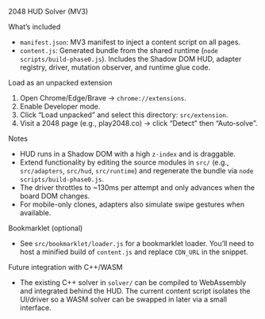 2048 HUD Solver (MV3)

What’s included
- `manifest.json`: MV3 manifest to inject a content script on all pages.
- `content.js`: Generated bundle from the shared runtime (`node scripts/build-phase0.js`). Includes the Shadow DOM HUD, adapter registry, driver, mutation observer, and runtime glue code.

Load as an unpacked extension
1. Open Chrome/Edge/Brave → `chrome://extensions`.
2. Enable Developer mode.
3. Click “Load unpacked” and select this directory: `src/extension`.
4. Visit a 2048 page (e.g., play2048.co) → click “Detect” then “Auto‑solve”.

Notes
- HUD runs in a Shadow DOM with a high `z-index` and is draggable.
- Extend functionality by editing the source modules in `src/` (e.g., `src/adapters`, `src/hud`, `src/runtime`) and regenerate the bundle via `node scripts/build-phase0.js`.
- The driver throttles to ~130ms per attempt and only advances when the board DOM changes.
- For mobile-only clones, adapters also simulate swipe gestures when available.

Bookmarklet (optional)
- See `src/bookmarklet/loader.js` for a bookmarklet loader. You’ll need to host a minified build of `content.js` and replace `CDN_URL` in the snippet.

Future integration with C++/WASM
- The existing C++ solver in `solver/` can be compiled to WebAssembly and integrated behind the HUD. The current content script isolates the UI/driver so a WASM solver can be swapped in later via a small interface.
